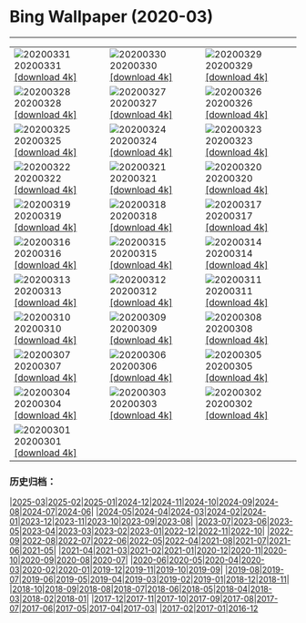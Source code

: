 # Bing Wallpaper (2020-03)
**************

<table><tr><td><img class="wallpaper" src="https://www.bing.com/th?id=OHR.ShyGuy_ZH-CN7391687938_1920x1080.jpg" alt="20200331"> 20200331 <a class="wallpaper_link" href="https://www.bing.com/th?id=OHR.ShyGuy_ZH-CN7391687938_UHD.jpg">[download 4k]</a></td><td><img class="wallpaper" src="https://www.bing.com/th?id=OHR.CarrickSpring_ZH-CN7085146237_1920x1080.jpg" alt="20200330"> 20200330 <a class="wallpaper_link" href="https://www.bing.com/th?id=OHR.CarrickSpring_ZH-CN7085146237_UHD.jpg">[download 4k]</a></td><td><img class="wallpaper" src="https://www.bing.com/th?id=OHR.WalkingCentral_ZH-CN6818231087_1920x1080.jpg" alt="20200329"> 20200329 <a class="wallpaper_link" href="https://www.bing.com/th?id=OHR.WalkingCentral_ZH-CN6818231087_UHD.jpg">[download 4k]</a></td></tr><tr><td><img class="wallpaper" src="https://www.bing.com/th?id=OHR.BorrowingDays_ZH-CN3558219803_1920x1080.jpg" alt="20200328"> 20200328 <a class="wallpaper_link" href="https://www.bing.com/th?id=OHR.BorrowingDays_ZH-CN3558219803_UHD.jpg">[download 4k]</a></td><td><img class="wallpaper" src="https://www.bing.com/th?id=OHR.FormentorHolidays_ZH-CN3392936755_1920x1080.jpg" alt="20200327"> 20200327 <a class="wallpaper_link" href="https://www.bing.com/th?id=OHR.FormentorHolidays_ZH-CN3392936755_UHD.jpg">[download 4k]</a></td><td><img class="wallpaper" src="https://www.bing.com/th?id=OHR.CharlestonAzaleas_ZH-CN3924268565_1920x1080.jpg" alt="20200326"> 20200326 <a class="wallpaper_link" href="https://www.bing.com/th?id=OHR.CharlestonAzaleas_ZH-CN3924268565_UHD.jpg">[download 4k]</a></td></tr><tr><td><img class="wallpaper" src="https://www.bing.com/th?id=OHR.NoCaliCoast_ZH-CN2604627519_1920x1080.jpg" alt="20200325"> 20200325 <a class="wallpaper_link" href="https://www.bing.com/th?id=OHR.NoCaliCoast_ZH-CN2604627519_UHD.jpg">[download 4k]</a></td><td><img class="wallpaper" src="https://www.bing.com/th?id=OHR.RadcliffeCamera_ZH-CN2499323035_1920x1080.jpg" alt="20200324"> 20200324 <a class="wallpaper_link" href="https://www.bing.com/th?id=OHR.RadcliffeCamera_ZH-CN2499323035_UHD.jpg">[download 4k]</a></td><td><img class="wallpaper" src="https://www.bing.com/th?id=OHR.SpainBeeEaters_ZH-CN2414526119_1920x1080.jpg" alt="20200323"> 20200323 <a class="wallpaper_link" href="https://www.bing.com/th?id=OHR.SpainBeeEaters_ZH-CN2414526119_UHD.jpg">[download 4k]</a></td></tr><tr><td><img class="wallpaper" src="https://www.bing.com/th?id=OHR.LenticularVideo_ZH-CN2275732856_1920x1080.jpg" alt="20200322"> 20200322 <a class="wallpaper_link" href="https://www.bing.com/th?id=OHR.LenticularVideo_ZH-CN2275732856_UHD.jpg">[download 4k]</a></td><td><img class="wallpaper" src="https://www.bing.com/th?id=OHR.StepWell_ZH-CN1542251750_1920x1080.jpg" alt="20200321"> 20200321 <a class="wallpaper_link" href="https://www.bing.com/th?id=OHR.StepWell_ZH-CN1542251750_UHD.jpg">[download 4k]</a></td><td><img class="wallpaper" src="https://www.bing.com/th?id=OHR.LoughriggTarn_ZH-CN1404327665_1920x1080.jpg" alt="20200320"> 20200320 <a class="wallpaper_link" href="https://www.bing.com/th?id=OHR.LoughriggTarn_ZH-CN1404327665_UHD.jpg">[download 4k]</a></td></tr><tr><td><img class="wallpaper" src="https://www.bing.com/th?id=OHR.SaltonSea_ZH-CN1265210111_1920x1080.jpg" alt="20200319"> 20200319 <a class="wallpaper_link" href="https://www.bing.com/th?id=OHR.SaltonSea_ZH-CN1265210111_UHD.jpg">[download 4k]</a></td><td><img class="wallpaper" src="https://www.bing.com/th?id=OHR.EquinoxAngkor_ZH-CN1157590532_1920x1080.jpg" alt="20200318"> 20200318 <a class="wallpaper_link" href="https://www.bing.com/th?id=OHR.EquinoxAngkor_ZH-CN1157590532_UHD.jpg">[download 4k]</a></td><td><img class="wallpaper" src="https://www.bing.com/th?id=OHR.KeichitsuCrocuse_ZH-CN1061292366_1920x1080.jpg" alt="20200317"> 20200317 <a class="wallpaper_link" href="https://www.bing.com/th?id=OHR.KeichitsuCrocuse_ZH-CN1061292366_UHD.jpg">[download 4k]</a></td></tr><tr><td><img class="wallpaper" src="https://www.bing.com/th?id=OHR.Knowth_ZH-CN0295374506_1920x1080.jpg" alt="20200316"> 20200316 <a class="wallpaper_link" href="https://www.bing.com/th?id=OHR.Knowth_ZH-CN0295374506_UHD.jpg">[download 4k]</a></td><td><img class="wallpaper" src="https://www.bing.com/th?id=OHR.YukonGames_ZH-CN0135612170_1920x1080.jpg" alt="20200315"> 20200315 <a class="wallpaper_link" href="https://www.bing.com/th?id=OHR.YukonGames_ZH-CN0135612170_UHD.jpg">[download 4k]</a></td><td><img class="wallpaper" src="https://www.bing.com/th?id=OHR.MetamorphicRocks_ZH-CN9753251368_1920x1080.jpg" alt="20200314"> 20200314 <a class="wallpaper_link" href="https://www.bing.com/th?id=OHR.MetamorphicRocks_ZH-CN9753251368_UHD.jpg">[download 4k]</a></td></tr><tr><td><img class="wallpaper" src="https://www.bing.com/th?id=OHR.Cirkelbroen_ZH-CN9645986135_1920x1080.jpg" alt="20200313"> 20200313 <a class="wallpaper_link" href="https://www.bing.com/th?id=OHR.Cirkelbroen_ZH-CN9645986135_UHD.jpg">[download 4k]</a></td><td><img class="wallpaper" src="https://www.bing.com/th?id=OHR.FrenchColorado_ZH-CN9446885520_1920x1080.jpg" alt="20200312"> 20200312 <a class="wallpaper_link" href="https://www.bing.com/th?id=OHR.FrenchColorado_ZH-CN9446885520_UHD.jpg">[download 4k]</a></td><td><img class="wallpaper" src="https://www.bing.com/th?id=OHR.SiestaKey_ZH-CN1759696989_1920x1080.jpg" alt="20200311"> 20200311 <a class="wallpaper_link" href="https://www.bing.com/th?id=OHR.SiestaKey_ZH-CN1759696989_UHD.jpg">[download 4k]</a></td></tr><tr><td><img class="wallpaper" src="https://www.bing.com/th?id=OHR.CubsEmerge_ZH-CN1697031244_1920x1080.jpg" alt="20200310"> 20200310 <a class="wallpaper_link" href="https://www.bing.com/th?id=OHR.CubsEmerge_ZH-CN1697031244_UHD.jpg">[download 4k]</a></td><td><img class="wallpaper" src="https://www.bing.com/th?id=OHR.DrumhellerBadlands_ZH-CN3069391817_1920x1080.jpg" alt="20200309"> 20200309 <a class="wallpaper_link" href="https://www.bing.com/th?id=OHR.DrumhellerBadlands_ZH-CN3069391817_UHD.jpg">[download 4k]</a></td><td><img class="wallpaper" src="https://www.bing.com/th?id=OHR.SnoozyTheBear_ZH-CN1561515228_1920x1080.jpg" alt="20200308"> 20200308 <a class="wallpaper_link" href="https://www.bing.com/th?id=OHR.SnoozyTheBear_ZH-CN1561515228_UHD.jpg">[download 4k]</a></td></tr><tr><td><img class="wallpaper" src="https://www.bing.com/th?id=OHR.JoanNYC_ZH-CN1501350561_1920x1080.jpg" alt="20200307"> 20200307 <a class="wallpaper_link" href="https://www.bing.com/th?id=OHR.JoanNYC_ZH-CN1501350561_UHD.jpg">[download 4k]</a></td><td><img class="wallpaper" src="https://www.bing.com/th?id=OHR.TokyoMoat_ZH-CN1430508337_1920x1080.jpg" alt="20200306"> 20200306 <a class="wallpaper_link" href="https://www.bing.com/th?id=OHR.TokyoMoat_ZH-CN1430508337_UHD.jpg">[download 4k]</a></td><td><img class="wallpaper" src="https://www.bing.com/th?id=OHR.BluebirdsYNP_ZH-CN1355093185_1920x1080.jpg" alt="20200305"> 20200305 <a class="wallpaper_link" href="https://www.bing.com/th?id=OHR.BluebirdsYNP_ZH-CN1355093185_UHD.jpg">[download 4k]</a></td></tr><tr><td><img class="wallpaper" src="https://www.bing.com/th?id=OHR.CarnegieaGigantea_ZH-CN1238179361_1920x1080.jpg" alt="20200304"> 20200304 <a class="wallpaper_link" href="https://www.bing.com/th?id=OHR.CarnegieaGigantea_ZH-CN1238179361_UHD.jpg">[download 4k]</a></td><td><img class="wallpaper" src="https://www.bing.com/th?id=OHR.ElPit_ZH-CN1174143508_1920x1080.jpg" alt="20200303"> 20200303 <a class="wallpaper_link" href="https://www.bing.com/th?id=OHR.ElPit_ZH-CN1174143508_UHD.jpg">[download 4k]</a></td><td><img class="wallpaper" src="https://www.bing.com/th?id=OHR.SpectralTarsiers_ZH-CN1108590907_1920x1080.jpg" alt="20200302"> 20200302 <a class="wallpaper_link" href="https://www.bing.com/th?id=OHR.SpectralTarsiers_ZH-CN1108590907_UHD.jpg">[download 4k]</a></td></tr><tr><td><img class="wallpaper" src="https://www.bing.com/th?id=OHR.SeussianLandscape_ZH-CN0785428057_1920x1080.jpg" alt="20200301"> 20200301 <a class="wallpaper_link" href="https://www.bing.com/th?id=OHR.SeussianLandscape_ZH-CN0785428057_UHD.jpg">[download 4k]</a></td><td></td><td></td></tr></table>

### 历史归档：

|[2025-03](/../2025-03/2025-03.md)|[2025-02](/../2025-02/2025-02.md)|[2025-01](/../2025-01/2025-01.md)|[2024-12](/../2024-12/2024-12.md)|[2024-11](/../2024-11/2024-11.md)|[2024-10](/../2024-10/2024-10.md)|[2024-09](/../2024-09/2024-09.md)|[2024-08](/../2024-08/2024-08.md)|[2024-07](/../2024-07/2024-07.md)|[2024-06](/../2024-06/2024-06.md)|
|[2024-05](/../2024-05/2024-05.md)|[2024-04](/../2024-04/2024-04.md)|[2024-03](/../2024-03/2024-03.md)|[2024-02](/../2024-02/2024-02.md)|[2024-01](/../2024-01/2024-01.md)|[2023-12](/../2023-12/2023-12.md)|[2023-11](/../2023-11/2023-11.md)|[2023-10](/../2023-10/2023-10.md)|[2023-09](/../2023-09/2023-09.md)|[2023-08](/../2023-08/2023-08.md)|
|[2023-07](/../2023-07/2023-07.md)|[2023-06](/../2023-06/2023-06.md)|[2023-05](/../2023-05/2023-05.md)|[2023-04](/../2023-04/2023-04.md)|[2023-03](/../2023-03/2023-03.md)|[2023-02](/../2023-02/2023-02.md)|[2023-01](/../2023-01/2023-01.md)|[2022-12](/../2022-12/2022-12.md)|[2022-11](/../2022-11/2022-11.md)|[2022-10](/../2022-10/2022-10.md)|
|[2022-09](/../2022-09/2022-09.md)|[2022-08](/../2022-08/2022-08.md)|[2022-07](/../2022-07/2022-07.md)|[2022-06](/../2022-06/2022-06.md)|[2022-05](/../2022-05/2022-05.md)|[2022-04](/../2022-04/2022-04.md)|[2021-08](/../2021-08/2021-08.md)|[2021-07](/../2021-07/2021-07.md)|[2021-06](/../2021-06/2021-06.md)|[2021-05](/../2021-05/2021-05.md)|
|[2021-04](/../2021-04/2021-04.md)|[2021-03](/../2021-03/2021-03.md)|[2021-02](/../2021-02/2021-02.md)|[2021-01](/../2021-01/2021-01.md)|[2020-12](/../2020-12/2020-12.md)|[2020-11](/../2020-11/2020-11.md)|[2020-10](/../2020-10/2020-10.md)|[2020-09](/../2020-09/2020-09.md)|[2020-08](/../2020-08/2020-08.md)|[2020-07](/../2020-07/2020-07.md)|
|[2020-06](/../2020-06/2020-06.md)|[2020-05](/../2020-05/2020-05.md)|[2020-04](/../2020-04/2020-04.md)|[2020-03](/2020-03.md)|[2020-02](/../2020-02/2020-02.md)|[2020-01](/../2020-01/2020-01.md)|[2019-12](/../2019-12/2019-12.md)|[2019-11](/../2019-11/2019-11.md)|[2019-10](/../2019-10/2019-10.md)|[2019-09](/../2019-09/2019-09.md)|
|[2019-08](/../2019-08/2019-08.md)|[2019-07](/../2019-07/2019-07.md)|[2019-06](/../2019-06/2019-06.md)|[2019-05](/../2019-05/2019-05.md)|[2019-04](/../2019-04/2019-04.md)|[2019-03](/../2019-03/2019-03.md)|[2019-02](/../2019-02/2019-02.md)|[2019-01](/../2019-01/2019-01.md)|[2018-12](/../2018-12/2018-12.md)|[2018-11](/../2018-11/2018-11.md)|
|[2018-10](/../2018-10/2018-10.md)|[2018-09](/../2018-09/2018-09.md)|[2018-08](/../2018-08/2018-08.md)|[2018-07](/../2018-07/2018-07.md)|[2018-06](/../2018-06/2018-06.md)|[2018-05](/../2018-05/2018-05.md)|[2018-04](/../2018-04/2018-04.md)|[2018-03](/../2018-03/2018-03.md)|[2018-02](/../2018-02/2018-02.md)|[2018-01](/../2018-01/2018-01.md)|
|[2017-12](/../2017-12/2017-12.md)|[2017-11](/../2017-11/2017-11.md)|[2017-10](/../2017-10/2017-10.md)|[2017-09](/../2017-09/2017-09.md)|[2017-08](/../2017-08/2017-08.md)|[2017-07](/../2017-07/2017-07.md)|[2017-06](/../2017-06/2017-06.md)|[2017-05](/../2017-05/2017-05.md)|[2017-04](/../2017-04/2017-04.md)|[2017-03](/../2017-03/2017-03.md)|
|[2017-02](/../2017-02/2017-02.md)|[2017-01](/../2017-01/2017-01.md)|[2016-12](/../2016-12/2016-12.md)